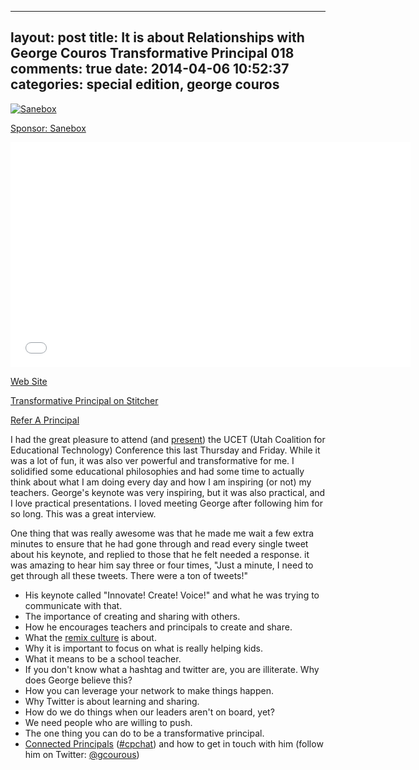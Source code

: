  ---
layout: post
title:  It is about Relationships with George Couros Transformative Principal 018
comments: true
date:   2014-04-06 10:52:37
categories: special edition, george couros
---

<a href="http://mbsy.co/3jbnc" target="_blank" style="outline:none;border:none;"><img src="https://ambassador-api.s3.amazonaws.com/files/810_Sep_10_2013_00_08_29.jpg" alt="Sanebox" border="0" /></a>

[Sponsor: Sanebox](http://bit.ly/1mLVUtj)

<iframe style="border: none" src="//html5-player.libsyn.com/embed/destination/id/171591/height/360/width/640/theme/standard/direction/no/autoplay/no/autonext/no/thumbnail/yes/preload/no/no_addthis/no/" height="360" width="640" scrolling="no"  allowfullscreen webkitallowfullscreen mozallowfullscreen oallowfullscreen msallowfullscreen></iframe>

[Web Site](http://transformativeprincipal.com)

[Transformative Principal on Stitcher](http://www.stitcher.com/s?fid=44392&refid=stpr)

[Refer A Principal](https://docs.google.com/forms/d/1pI7a1e-rszZkDurFR2Jw9aXYjOX0XfCcJ-uTsgNiAmo/viewform)


I had the great pleasure to attend (and [present](http://jethrojones.com/ucet2014)) the UCET (Utah Coalition for Educational Technology) Conference this last Thursday and Friday. While it was a lot of fun, it was also ver powerful and transformative for me. I solidified some educational philosophies and had some time to actually think about what I am doing every day and how I am inspiring (or not) my teachers. George's keynote was very inspiring, but it was also practical, and I love practical presentations. I loved meeting George after following him for so long. This was a great interview.   

One thing that was really awesome was that he made me wait a few extra minutes to ensure that he had gone through and read every single tweet about his keynote, and replied to those that he felt needed a response. it was amazing to hear him say three or four times, "Just a minute, I need to get through all these tweets. There were a ton of tweets!" 


* His keynote called "Innovate! Create! Voice!" and what he was trying to communicate with that. 
* The importance of creating and sharing with others. 
* How he encourages teachers and principals to create and share. 
* What the [remix culture](http://en.wikipedia.org/wiki/Remix_culture) is about. 
* Why it is important to focus on what is really helping kids. 
* What it means to be a school teacher. 
* If you don't know what a hashtag and twitter are, you are illiterate. Why does George believe this? 
* How you can leverage your network to make things happen. 
* Why Twitter is about learning and sharing.
* How do we do things when our leaders aren't on board, yet?
* We need people who are willing to push. 
* The one thing you can do to be a transformative principal.
* [Connected Principals](http://connectedprincipals.com) ([#cpchat](https://twitter.com/search?q=%23cpchat)) and how to get in touch with him (follow him on Twitter: [@gcourous](https://twitter.com/gcouros))

